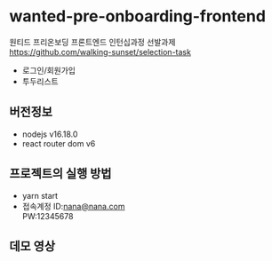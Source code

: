 # wanted-pre-onboarding-frontend
원티드 프리온보딩 프론트엔드 인턴십과정 선발과제    
https://github.com/walking-sunset/selection-task
- 로그인/회원가입
- 투두리스트

## 버전정보
- nodejs v16.18.0
- react router dom v6

## 프로젝트의 실행 방법
- yarn start
- 접속계정
  ID:nana@nana.com   
  PW:12345678

## 데모 영상



